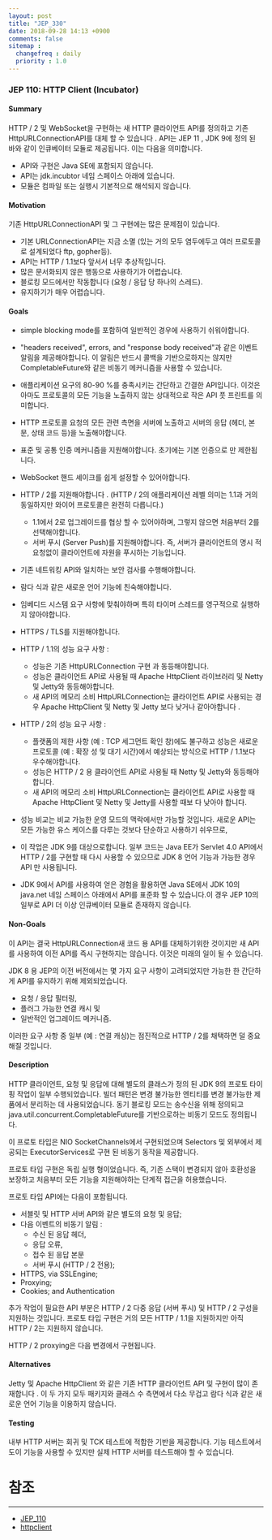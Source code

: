 ```yaml
---
layout: post
title: "JEP_330"
date: 2018-09-28 14:13 +0900
comments: false
sitemap :
  changefreq : daily
  priority : 1.0
---
```


### JEP 110: HTTP Client (Incubator)

#### Summary

HTTP / 2 및 WebSocket을 구현하는 새 HTTP 클라이언트 API를 정의하고 기존 HttpURLConnectionAPI를 대체 할 수 있습니다 . API는 JEP 11 , JDK 9에 정의 된 바와 같이 인큐베이터 모듈로 제공됩니다. 이는 다음을 의미합니다.

* API와 구현은 Java SE에 포함되지 않습니다.
* API는 jdk.incubtor 네임 스페이스 아래에 있습니다.
* 모듈은 컴파일 또는 실행시 기본적으로 해석되지 않습니다.

#### Motivation

기존 HttpURLConnectionAPI 및 그 구현에는 많은 문제점이 있습니다.

* 기본 URLConnectionAPI는 지금 소멸 (있는 거의 모두 염두에두고 여러 프로토콜로 설계되었다 ftp, gopher등).
* API는 HTTP / 1.1보다 앞서서 너무 추상적입니다.
* 많은 문서화되지 않은 행동으로 사용하기가 어렵습니다.
* 블로킹 모드에서만 작동합니다 (요청 / 응답 당 하나의 스레드).
* 유지하기가 매우 어렵습니다.


#### Goals

* simple blocking mode를 포함하여 일반적인 경우에 사용하기 쉬워야합니다.
* "headers received", errors, and "response body received"과 같은 이벤트 알림을 제공해야합니다. 이 알림은 반드시 콜백을 기반으로하지는 않지만 CompletableFuture와 같은 비동기 메커니즘을 사용할 수 있습니다.
* 애플리케이션 요구의 80-90 %를 충족시키는 간단하고 간결한 API입니다. 이것은 아마도 프로토콜의 모든 기능을 노출하지 않는 상대적으로 작은 API 풋 프린트를 의미합니다.
* HTTP 프로토콜 요청의 모든 관련 측면을 서버에 노출하고 서버의 응답 (헤더, 본문, 상태 코드 등)을 노출해야합니다.
* 표준 및 공통 인증 메커니즘을 지원해야합니다. 초기에는 기본 인증으로 만 제한됩니다.
* WebSocket 핸드 셰이크를 쉽게 설정할 수 있어야합니다.
* HTTP / 2를 지원해야합니다 . (HTTP / 2의 애플리케이션 레벨 의미는 1.1과 거의 동일하지만 와이어 프로토콜은 완전히 다릅니다.)
    * 1.1에서 2로 업그레이드를 협상 할 수 있어야하며, 그렇지 않으면 처음부터 2를 선택해야합니다.
    * 서버 푸시 (Server Push)를 지원해야합니다. 즉, 서버가 클라이언트의 명시 적 요청없이 클라이언트에 자원을 푸시하는 기능입니다.

* 기존 네트워킹 API와 일치하는 보안 검사를 수행해야합니다.
* 람다 식과 같은 새로운 언어 기능에 친숙해야합니다.
* 임베디드 시스템 요구 사항에 맞춰야하며 특히 타이머 스레드를 영구적으로 실행하지 않아야합니다.
* HTTPS / TLS를 지원해야합니다.
* HTTP / 1.1의 성능 요구 사항 :
    * 성능은 기존 HttpURLConnection 구현 과 동등해야합니다.
    * 성능은 클라이언트 API로 사용될 때 Apache HttpClient 라이브러리 및 Netty 및 Jetty와 동등해야합니다.
    * 새 API의 메모리 소비 HttpURLConnection는 클라이언트 API로 사용되는 경우 Apache HttpClient 및 Netty 및 Jetty 보다 낮거나 같아야합니다 .
* HTTP / 2의 성능 요구 사항 :
    * 플랫폼의 제한 사항 (예 : TCP 세그먼트 확인 창)에도 불구하고 성능은 새로운 프로토콜 (예 : 확장 성 및 대기 시간)에서 예상되는 방식으로 HTTP / 1.1보다 우수해야합니다.
    * 성능은 HTTP / 2 용 클라이언트 API로 사용될 때 Netty 및 Jetty와 동등해야합니다.
    * 새 API의 메모리 소비 HttpURLConnection는 클라이언트 API로 사용할 때 Apache HttpClient 및 Netty 및 Jetty를 사용할 때보 다 낮아야 합니다.

* 성능 비교는 비교 가능한 운영 모드의 맥락에서만 가능할 것입니다. 새로운 API는 모든 가능한 유스 케이스를 다루는 것보다 단순하고 사용하기 쉬우므로,
* 이 작업은 JDK 9를 대상으로합니다. 일부 코드는 Java EE가 Servlet 4.0 API에서 HTTP / 2를 구현할 때 다시 사용할 수 있으므로 JDK 8 언어 기능과 가능한 경우 API 만 사용됩니다.
* JDK 9에서 API를 사용하여 얻은 경험을 활용하면 Java SE에서 JDK 10의 java.net 네임 스페이스 아래에서 API를 표준화 할 수 있습니다.이 경우 JEP 10의 일부로 API 더 이상 인큐베이터 모듈로 존재하지 않습니다.

#### Non-Goals
이 API는 결국 HttpURLConnection새 코드 용 API를 대체하기위한 것이지만 새 API를 사용하여 이전 API를 즉시 구현하지는 않습니다. 이것은 미래의 일이 될 수 있습니다.

JDK 8 용 JEP의 이전 버전에서는 몇 가지 요구 사항이 고려되었지만 가능한 한 간단하게 API를 유지하기 위해 제외되었습니다.

* 요청 / 응답 필터링,
* 플러그 가능한 연결 캐시 및
* 일반적인 업그레이드 메커니즘.

이러한 요구 사항 중 일부 (예 : 연결 캐싱)는 점진적으로 HTTP / 2를 채택하면 덜 중요해질 것입니다.

#### Description

HTTP 클라이언트, 요청 및 응답에 대해 별도의 클래스가 정의 된 JDK 9의 프로토 타이핑 작업이 일부 수행되었습니다. 빌더 패턴은 변경 불가능한 엔티티를 변경 불가능한 제품에서 분리하는 데 사용되었습니다. 동기 블로킹 모드는 송수신을 위해 정의되고 java.util.concurrent.CompletableFuture를 기반으로하는 비동기 모드도 정의됩니다.

이 프로토 타입은 NIO SocketChannels에서 구현되었으며 Selectors 및 외부에서 제공되는 ExecutorServices로 구현 된 비동기 동작을 제공합니다.

프로토 타입 구현은 독립 실행 형이었습니다. 즉, 기존 스택이 변경되지 않아 호환성을 보장하고 처음부터 모든 기능을 지원해야하는 단계적 접근을 허용했습니다.

프로토 타입 API에는 다음이 포함됩니다.

* 서블릿 및 HTTP 서버 API와 같은 별도의 요청 및 응답;
* 다음 이벤트의 비동기 알림 :
    * 수신 된 응답 헤더,
    * 응답 오류,
    * 접수 된 응답 본문
    * 서버 푸시 (HTTP / 2 전용);
* HTTPS, via SSLEngine;
* Proxying;
* Cookies; and Authentication

추가 작업이 필요한 API 부분은 HTTP / 2 다중 응답 (서버 푸시) 및 HTTP / 2 구성을 지원하는 것입니다. 프로토 타입 구현은 거의 모든 HTTP / 1.1을 지원하지만 아직 HTTP / 2는 지원하지 않습니다.

HTTP / 2 proxying은 다음 변경에서 구현됩니다.

#### Alternatives

Jetty 및 Apache HttpClient 와 같은 기존 HTTP 클라이언트 API 및 구현이 많이 존재합니다 . 이 두 가지 모두 패키지와 클래스 수 측면에서 다소 무겁고 람다 식과 같은 새로운 언어 기능을 이용하지 않습니다.

#### Testing

내부 HTTP 서버는 회귀 및 TCK 테스트에 적합한 기반을 제공합니다. 기능 테스트에서도이 기능을 사용할 수 있지만 실제 HTTP 서버를 테스트해야 할 수 있습니다.


# 참조 
-----
* [JEP_110](http://openjdk.java.net/jeps/110)
* [httpclient](http://openjdk.java.net/groups/net/httpclient/)